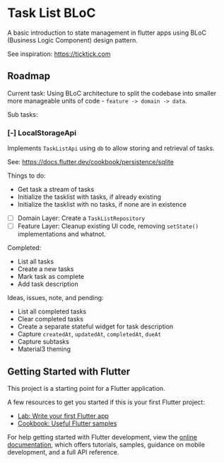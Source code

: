 # Task List BLoC

A basic introduction to state management in flutter apps using BLoC (Business Logic Component) design pattern.

See inspiration: https://ticktick.com

## Roadmap

Current task: Using BLoC architecture to split the codebase into smaller more manageable units of code - `feature -> domain -> data`.

Sub tasks:

### [-] LocalStorageApi

Implements `TaskListApi` using `db` to allow storing and retrieval of tasks.

See: https://docs.flutter.dev/cookbook/persistence/sqlite

Things to do:

- Get task a stream of tasks
- Initialize the tasklist with tasks, if already existing 
- Initialize the tasklist with no tasks, if none are in existence 

- [ ] Domain Layer: Create a `TaskListRepository` 
- [ ] Feature Layer: Cleanup existing UI code, removing `setState()` implementations and whatnot.

Completed:

- List all tasks
- Create a new tasks
- Mark task as complete
- Add task description

Ideas, issues, note, and pending:

- List all completed tasks
- Clear completed tasks
- Create a separate stateful widget for task description
- Capture `createdAt`, `updatedAt`, `completedAt`, `dueAt`
- Capture subtasks
- Material3 theming

## Getting Started with Flutter

This project is a starting point for a Flutter application.

A few resources to get you started if this is your first Flutter project:

- [Lab: Write your first Flutter app](https://docs.flutter.dev/get-started/codelab)
- [Cookbook: Useful Flutter samples](https://docs.flutter.dev/cookbook)

For help getting started with Flutter development, view the
[online documentation](https://docs.flutter.dev/), which offers tutorials,
samples, guidance on mobile development, and a full API reference.
